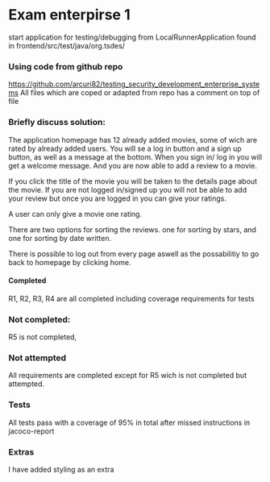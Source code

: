 # Exam enterpirse 1

start application for testing/debugging from LocalRunnerApplication found in frontend/src/test/java/org.tsdes/

### Using code from github repo
https://github.com/arcuri82/testing_security_development_enterprise_systems
All files which are coped or adapted from repo has a comment on top of file
### Briefly discuss solution:
The application homepage has 12 already added movies, some of wich are rated by already added users.
You will se a log in button and a sign up button, as well as a message at the bottom.
When you sign in/ log in you will get a welcome message. And you are now able to add a review to a movie.

If you click the title of the movie you will be taken to the details page about the movie. 
If you are not logged in/signed up you will not be able to add your review but once you are logged in you can give your ratings.

A user can only give a movie one rating.

There are two options for sorting the reviews. one for sorting by stars, and one for sorting by date written.

There is possible to log out from every page aswell as the possabilitiy to go back to homepage by clicking home.
#### Completed
R1, R2, R3, R4 are all completed including coverage requirements for tests
### Not completed:
R5 is not completed,
### Not attempted
All requirements are completed except for R5 wich is not completed but attempted.
### Tests
All tests pass with a coverage of 95% in total after missed instructions in jacoco-report

### Extras
I have added styling as an extra

